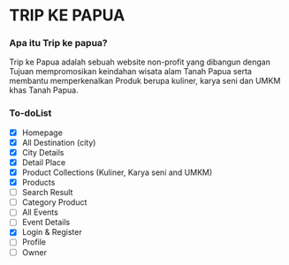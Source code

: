 # TRIP KE PAPUA


### Apa itu Trip ke papua?

Trip ke Papua adalah sebuah website non-profit yang dibangun dengan Tujuan mempromosikan
keindahan wisata alam Tanah Papua serta membantu memperkenalkan Produk berupa kuliner, karya seni dan UMKM khas Tanah Papua.

### To-doList

- [x] Homepage
- [x] All Destination (city)
- [x] City Details
- [x] Detail Place
- [x] Product Collections (Kuliner, Karya seni and UMKM)
- [x] Products 
- [ ] Search Result
- [ ] Category Product
- [ ] All Events
- [ ] Event Details
- [x] Login & Register
- [ ] Profile
- [ ] Owner
